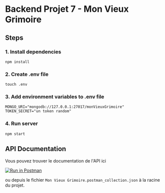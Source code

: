 # Backend Projet 7 - Mon Vieux Grimoire

## Steps

### 1. Install dependencies
```
npm install
```

### 2. Create .env file
```
touch .env
```

### 3. Add environment variables to .env file
```
MONGO_URI="mongodb://127.0.0.1:27017/monVieuxGrimoire"
TOKEN_SECRET="un token random"
```

### 4. Run server
```
npm start
```

## API Documentation
Vous pouvez trouver le documentation de l'API ici

[![Run in Postman](https://run.pstmn.io/button.svg)](https://app.getpostman.com/run-collection/13569584-504c983b-a652-40a2-bb74-85b9f6f2e670?action=collection%2Ffork&source=rip_markdown&collection-url=entityId%3D13569584-504c983b-a652-40a2-bb74-85b9f6f2e670%26entityType%3Dcollection%26workspaceId%3D55989dbd-cebe-4877-8076-f5843a8b1ddb)

ou depuis le fichier `Mon Vieux Grimoire.postman_collection.json` à la racine du projet.